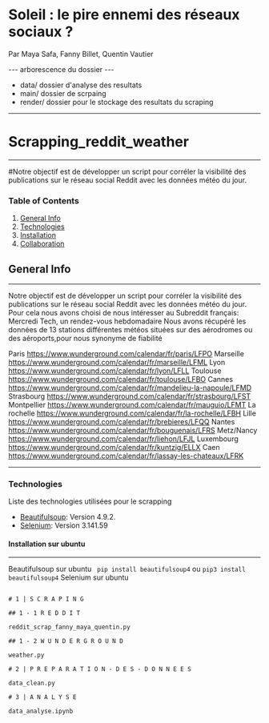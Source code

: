 # Soleil : le pire ennemi des réseaux sociaux ?

Par Maya Safa, Fanny Billet, Quentin Vautier

--- arborescence du dossier ---

- data/ dossier d'analyse des resultats 
- main/ dossier de scrpaing 
- render/ dossier pour le stockage des resultats du scraping 

------------------------------------------------------------

# Scrapping_reddit_weather
***
#Notre objectif est de développer un script pour corréler la visibilité des publications sur le réseau social Reddit avec les données météo du jour.

### Table of Contents
1. [General Info](#general-info)
2. [Technologies](#technologies)
3. [Installation](#installation)
4. [Collaboration](#collaboration)

## General Info
***
Notre objectif est de développer un script pour corréler la visibilité des publications sur le réseau social Reddit avec les données météo du jour.
Pour cela nous avons choisi de nous intéresser au Subreddit français: Mercredi Tech, un rendez-vous hebdomadaire
Nous avons récupéré les données de 13 stations différentes météos situées sur des aérodromes ou des aéroports,pour nous synonyme de fiabilité

Paris https://www.wunderground.com/calendar/fr/paris/LFPO
Marseille https://www.wunderground.com/calendar/fr/marseille/LFML
Lyon https://www.wunderground.com/calendar/fr/lyon/LFLL
Toulouse https://www.wunderground.com/calendar/fr/toulouse/LFBO
Cannes https://www.wunderground.com/calendar/fr/mandelieu-la-napoule/LFMD
Strasbourg https://www.wunderground.com/calendar/fr/strasbourg/LFST
Montpellier https://www.wunderground.com/calendar/fr/mauguio/LFMT
La rochelle https://www.wunderground.com/calendar/fr/la-rochelle/LFBH
Lille https://www.wunderground.com/calendar/fr/brebieres/LFQQ
Nantes https://www.wunderground.com/calendar/fr/bouguenais/LFRS
Metz/Nancy https://www.wunderground.com/calendar/fr/liehon/LFJL
Luxembourg https://www.wunderground.com/calendar/fr/kuntzig/ELLX
Caen https://www.wunderground.com/calendar/fr/lassay-les-chateaux/LFRK


------------------------------------------------------------

### Technologies
Liste des technologies utilisées pour le scrapping
* [Beautifulsoup](https://www.crummy.com/software/BeautifulSoup/bs4/doc/): Version 4.9.2. 
* [Selenium](https://www.selenium.dev/documentation/fr/): Version 3.141.59

#### Installation sur ubuntu
***
 Beautifulsoup sur ubuntu
 ``` pip install beautifulsoup4``` ou ```pip3 install beautifulsoup4```
Selenium sur ubuntu 
``` pip install beautifulsoup4

# 1 | S C R A P I N G 

## 1 - 1 R E D D I T

reddit_scrap_fanny_maya_quentin.py

## 1 - 2 W U N D E R G R O U N D 

weather.py

# 2 | P R E P A R A T I O N - D E S - D O N N E E S 

data_clean.py

# 3 | A N A L Y S E 

data_analyse.ipynb
